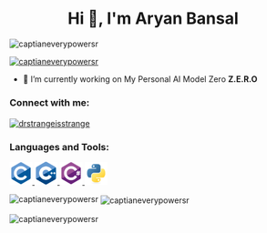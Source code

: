 <h1 align="center">Hi 👋, I'm Aryan Bansal</h1>
<p align="left"> <img src="https://komarev.com/ghpvc/?username=captianeverypowersr&label=Profile%20views&color=0e75b6&style=flat" alt="captianeverypowersr" /> </p>

<p align="left"> <a href="https://github.com/ryo-ma/github-profile-trophy"><img src="https://github-profile-trophy.vercel.app/?username=captianeverypowersr" alt="captianeverypowersr" /></a> </p>

- 🔭 I’m currently working on My Personal AI Model Zero **Z.E.R.O**

<h3 align="left">Connect with me:</h3>
<p align="left">
<a href="https://discord.gg/drstrangeisstrange" target="blank"><img align="center" src="https://raw.githubusercontent.com/rahuldkjain/github-profile-readme-generator/master/src/images/icons/Social/discord.svg" alt="drstrangeisstrange" height="30" width="40" /></a>
</p>

<h3 align="left">Languages and Tools:</h3>
<p align="left"> <a href="https://www.cprogramming.com/" target="_blank" rel="noreferrer"> <img src="https://raw.githubusercontent.com/devicons/devicon/master/icons/c/c-original.svg" alt="c" width="40" height="40"/> </a> <a href="https://www.w3schools.com/cpp/" target="_blank" rel="noreferrer"> <img src="https://raw.githubusercontent.com/devicons/devicon/master/icons/cplusplus/cplusplus-original.svg" alt="cplusplus" width="40" height="40"/> </a> <a href="https://www.w3schools.com/cs/" target="_blank" rel="noreferrer"> <img src="https://raw.githubusercontent.com/devicons/devicon/master/icons/csharp/csharp-original.svg" alt="csharp" width="40" height="40"/> </a> <a href="https://www.python.org" target="_blank" rel="noreferrer"> <img src="https://raw.githubusercontent.com/devicons/devicon/master/icons/python/python-original.svg" alt="python" width="40" height="40"/> </a> </p>

<p><img align="left" src="https://github-readme-stats.vercel.app/api/top-langs?username=captianeverypowersr&show_icons=true&locale=en&layout=compact" alt="captianeverypowersr" /></p>

<p>&nbsp;<img align="center" src="https://github-readme-stats.vercel.app/api?username=captianeverypowersr&show_icons=true&locale=en" alt="captianeverypowersr" /></p>

<p><img align="center" src="https://github-readme-streak-stats.herokuapp.com/?user=captianeverypowersr&" alt="captianeverypowersr" /></p>
